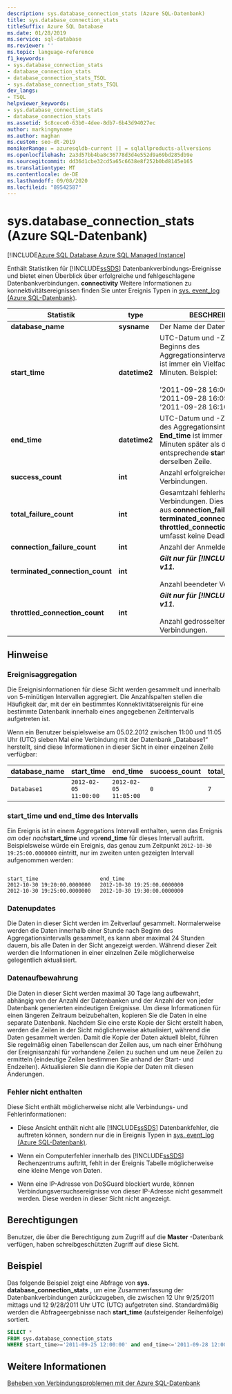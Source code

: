 ```yaml
---
description: sys.database_connection_stats (Azure SQL-Datenbank)
title: sys.database_connection_stats
titleSuffix: Azure SQL Database
ms.date: 01/28/2019
ms.service: sql-database
ms.reviewer: ''
ms.topic: language-reference
f1_keywords:
- sys.database_connection_stats
- database_connection_stats
- database_connection_stats_TSQL
- sys.database_connection_stats_TSQL
dev_langs:
- TSQL
helpviewer_keywords:
- sys.database_connection_stats
- database_connection_stats
ms.assetid: 5c8cece0-63b0-4dee-8db7-6b43d94027ec
author: markingmyname
ms.author: maghan
ms.custom: seo-dt-2019
monikerRange: = azuresqldb-current || = sqlallproducts-allversions
ms.openlocfilehash: 2a3d57bb4ba8c36778d3d4e552d9a69bd285db9e
ms.sourcegitcommit: dd36d1cbe32cd5a65c6638e8f252b0bd8145e165
ms.translationtype: MT
ms.contentlocale: de-DE
ms.lasthandoff: 09/08/2020
ms.locfileid: "89542587"
---
```

# <a name="sysdatabase_connection_stats-azure-sql-database"></a>sys.database_connection_stats (Azure SQL-Datenbank)

[!INCLUDE[Azure SQL Database Azure SQL Managed Instance](../../includes/applies-to-version/asdb-asdbmi.md)]

  Enthält Statistiken für [!INCLUDE[ssSDS](../../includes/sssds-md.md)] Datenbankverbindungs-Ereignisse und bietet einen Überblick über erfolgreiche und fehlgeschlagene Datenbankverbindungen. **connectivity** Weitere Informationen zu konnektivitätsereignissen finden Sie unter Ereignis Typen in [sys. event_log &#40;Azure SQL-Datenbank&#41;](../../relational-databases/system-catalog-views/sys-event-log-azure-sql-database.md).  
  
|Statistik|type|BESCHREIBUNG|  
|---------------|----------|-----------------|  
|**database_name**|**sysname**|Der Name der Datenbank.|  
|**start_time**|**datetime2**|UTC-Datum und -Zeit des Beginns des Aggregationsintervalls. Die Uhrzeit ist immer ein Vielfaches von 5 Minuten. Beispiel:<br /><br /> '2011-09-28 16:00:00'<br />'2011-09-28 16:05:00'<br />'2011-09-28 16:10:00'|  
|**end_time**|**datetime2**|UTC-Datum und -Zeit des Endes des Aggregationsintervalls. **End_time** ist immer genau 5 Minuten später als die entsprechende **start_time** in derselben Zeile.|  
|**success_count**|**int**|Anzahl erfolgreicher Verbindungen.|  
|**total_failure_count**|**int**|Gesamtzahl fehlerhafter Verbindungen. Dies ist die Summe aus **connection_failure_count**, **terminated_connection_count**und **throttled_connection_count**und umfasst keine Deadlockereignisse.|  
|**connection_failure_count**|**int**|Anzahl der Anmeldefehler.|  
|**terminated_connection_count**|**int**|**_Gilt nur für [!INCLUDE[ssSDSfull](../../includes/sssdsfull-md.md)] v11._**<br /><br /> Anzahl beendeter Verbindungen.|  
|**throttled_connection_count**|**int**|**_Gilt nur für [!INCLUDE[ssSDSfull](../../includes/sssdsfull-md.md)] v11._**<br /><br /> Anzahl gedrosselter Verbindungen.|  
  
## <a name="remarks"></a>Hinweise  
  
### <a name="event-aggregation"></a>Ereignisaggregation

 Die Ereignisinformationen für diese Sicht werden gesammelt und innerhalb von 5-minütigen Intervallen aggregiert. Die Anzahlspalten stellen die Häufigkeit dar, mit der ein bestimmtes Konnektivitätsereignis für eine bestimmte Datenbank innerhalb eines angegebenen Zeitintervalls aufgetreten ist.  
  
 Wenn ein Benutzer beispielsweise am 05.02.2012 zwischen 11:00 und 11:05 Uhr (UTC) sieben Mal eine Verbindung mit der Datenbank „Database1“ herstellt, sind diese Informationen in dieser Sicht in einer einzelnen Zeile verfügbar:  
  
|**database_name**|**start_time**|**end_time**|**success_count**|**total_failure_count**|**connection_failure_count**|**terminated_connection_count**|**throttled_connection_count**|  
|------------------------|---------------------|-------------------|------------------------|-------------------------------|------------------------------------|---------------------------------------|--------------------------------------|  
|`Database1`|`2012-02-05 11:00:00`|`2012-02-05 11:05:00`|`0`|`7`|`7`|`0`|`0`|  
  
### <a name="interval-start_time-and-end_time"></a>start_time und end_time des Intervalls

 Ein Ereignis ist in einem Aggregations Intervall enthalten, wenn das Ereignis *am* oder _nach_**start_time** und _vor_**end_time** für dieses Intervall auftritt. Beispielsweise würde ein Ereignis, das genau zum Zeitpunkt `2012-10-30 19:25:00.0000000` eintritt, nur im zweiten unten gezeigten Intervall aufgenommen werden:  
  
```  
  
start_time                    end_time  
2012-10-30 19:20:00.0000000   2012-10-30 19:25:00.0000000  
2012-10-30 19:25:00.0000000   2012-10-30 19:30:00.0000000  
```  
  
### <a name="data-updates"></a>Datenupdates

 Die Daten in dieser Sicht werden im Zeitverlauf gesammelt. Normalerweise werden die Daten innerhalb einer Stunde nach Beginn des Aggregationsintervalls gesammelt, es kann aber maximal 24 Stunden dauern, bis alle Daten in der Sicht angezeigt werden. Während dieser Zeit werden die Informationen in einer einzelnen Zeile möglicherweise gelegentlich aktualisiert.  
  
### <a name="data-retention"></a>Datenaufbewahrung

 Die Daten in dieser Sicht werden maximal 30 Tage lang aufbewahrt, abhängig von der Anzahl der Datenbanken und der Anzahl der von jeder Datenbank generierten eindeutigen Ereignisse. Um diese Informationen für einen längeren Zeitraum beizubehalten, kopieren Sie die Daten in eine separate Datenbank. Nachdem Sie eine erste Kopie der Sicht erstellt haben, werden die Zeilen in der Sicht möglicherweise aktualisiert, während die Daten gesammelt werden. Damit die Kopie der Daten aktuell bleibt, führen Sie regelmäßig einen Tabellenscan der Zeilen aus, um nach einer Erhöhung der Ereignisanzahl für vorhandene Zeilen zu suchen und um neue Zeilen zu ermitteln (eindeutige Zeilen bestimmen Sie anhand der Start- und Endzeiten). Aktualisieren Sie dann die Kopie der Daten mit diesen Änderungen.  
  
### <a name="errors-not-included"></a>Fehler nicht enthalten

 Diese Sicht enthält möglicherweise nicht alle Verbindungs- und Fehlerinformationen:  
  
- Diese Ansicht enthält nicht alle [!INCLUDE[ssSDS](../../includes/sssds-md.md)] Datenbankfehler, die auftreten können, sondern nur die in Ereignis Typen in [sys. event_log &#40;Azure SQL-Datenbank&#41;](../../relational-databases/system-catalog-views/sys-event-log-azure-sql-database.md).  
  
- Wenn ein Computerfehler innerhalb des [!INCLUDE[ssSDS](../../includes/sssds-md.md)] Rechenzentrums auftritt, fehlt in der Ereignis Tabelle möglicherweise eine kleine Menge von Daten.  
  
- Wenn eine IP-Adresse von DoSGuard blockiert wurde, können Verbindungsversuchsereignisse von dieser IP-Adresse nicht gesammelt werden. Diese werden in dieser Sicht nicht angezeigt.  
  
## <a name="permissions"></a>Berechtigungen

 Benutzer, die über die Berechtigung zum Zugriff auf die **Master** -Datenbank verfügen, haben schreibgeschützten Zugriff auf diese Sicht.  
  
## <a name="example"></a>Beispiel

 Das folgende Beispiel zeigt eine Abfrage von **sys. database_connection_stats** , um eine Zusammenfassung der Datenbankverbindungen zurückzugeben, die zwischen 12 Uhr 9/25/2011 mittags und 12 9/28/2011 Uhr UTC (UTC) aufgetreten sind. Standardmäßig werden die Abfrageergebnisse nach **start_time** (aufsteigender Reihenfolge) sortiert.  
  
```sql
SELECT *  
FROM sys.database_connection_stats
WHERE start_time>='2011-09-25 12:00:00' and end_time<='2011-09-28 12:00:00';  
```  

## <a name="see-also"></a>Weitere Informationen

 [Beheben von Verbindungsproblemen mit der Azure SQL-Datenbank](/azure/sql-database/sql-database-troubleshoot-common-connection-issues)  
  
  

